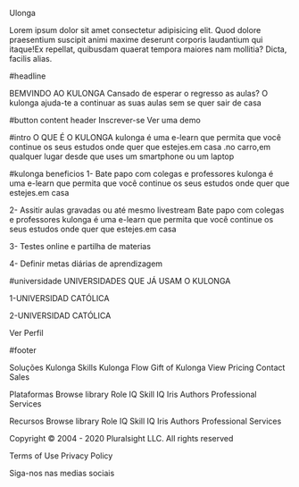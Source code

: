 Ulonga

Lorem ipsum dolor sit amet consectetur adipisicing elit. Quod dolore praesentium suscipit
 animi maxime deserunt corporis laudantium qui itaque!Ex repellat,
 quibusdam quaerat tempora maiores nam mollitia?
 Dicta, facilis alias.

 #headline

 BEMVINDO AO KULONGA
 Cansado de esperar o regresso as aulas?
 O kulonga ajuda-te a continuar as suas 
aulas sem se quer sair de casa

#button content header
Inscrever-se
Ver uma demo

#intro
O QUE É O KULONGA
kulonga é uma e-learn que permita que você continue os seus estudos onde quer que estejes.em casa .no carro,em qualquer lugar desde que uses um smartphone ou um laptop

#kulonga beneficios
1-
Bate papo com colegas 
e professores
kulonga é uma e-learn que permita que você continue os seus estudos onde quer que estejes.em casa

2-
Assitir aulas gravadas ou até
mesmo livestream
Bate papo com colegas 
e professores
kulonga é uma e-learn que permita que você continue os seus estudos onde quer que estejes.em casa

3-
Testes online e partilha 
de materias

4-
Definir metas diárias de 
aprendizagem


#universidade
UNIVERSIDADES QUE JÁ USAM O KULONGA

1-UNIVERSIDAD CATÓLICA

2-UNIVERSIDAD CATÓLICA

Ver Perfil


#footer

Soluções
Kulonga Skills
Kulonga Flow
Gift of Kulonga
View Pricing
Contact Sales

Plataformas
Browse library
Role IQ
Skill IQ
Iris
Authors
Professional Services

Recursos
Browse library
Role IQ
Skill IQ
Iris
Authors
Professional Services


Copyright © 2004 - 2020 Pluralsight LLC. All rights reserved

Terms of Use     Privacy Policy

Siga-nos nas medias sociais